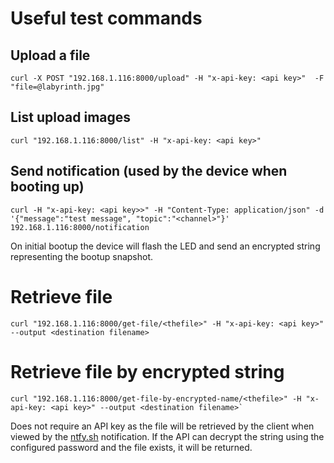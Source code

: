 
# Useful test commands


## Upload a file
``
curl -X POST "192.168.1.116:8000/upload" -H "x-api-key: <api key>"  -F "file=@labyrinth.jpg"
``

## List upload images

``
curl "192.168.1.116:8000/list" -H "x-api-key: <api key>"
``

## Send notification (used by the device when booting up)

``
curl -H "x-api-key: <api key>>" -H "Content-Type: application/json" -d '{"message":"test message", "topic":"<channel>"}' 192.168.1.116:8000/notification
``

On initial bootup the device will flash the LED and send an encrypted string representing the bootup snapshot.

# Retrieve file

``
curl "192.168.1.116:8000/get-file/<thefile>" -H "x-api-key: <api key>" --output <destination filename>
``

# Retrieve file by encrypted string

``
curl "192.168.1.116:8000/get-file-by-encrypted-name/<thefile>" -H "x-api-key: <api key>" --output <destination filename>`
``

Does not require an API key as the file will be retrieved by the client when viewed by the [ntfy.sh](https://ntfy.sh) notification. If the API can decrypt the string using the configured password and the file exists, it will be returned. 